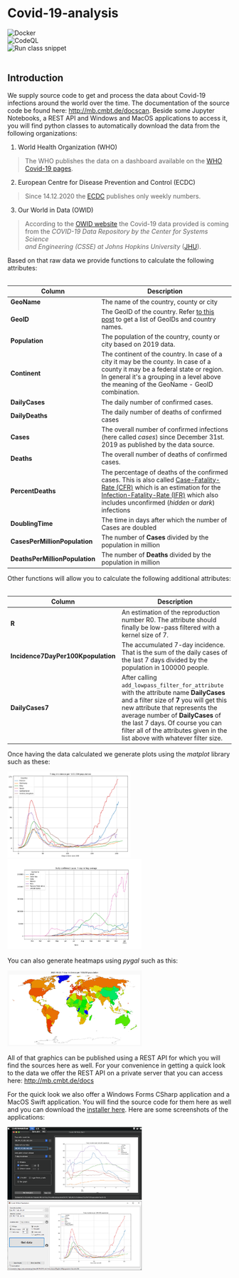 # Covid-19-analysis
![Docker](https://github.com/1c3t3a/Covid-19-analysis/workflows/Docker/badge.svg)<br>
![CodeQL](https://github.com/1c3t3a/Covid-19-analysis/workflows/CodeQL/badge.svg)<br>
![Run class snippet](https://github.com/1c3t3a/Covid-19-analysis/workflows/Run%20class%20snippet/badge.svg)<br><br> 

## Introduction
We supply source code to get and process the data about Covid-19 infections around the world over the time. The documentation of the source code be found here: <a href="http://mb.cmbt.de/python-class-documentation/" target="blank">http://mb.cmbt.de/docscan</a>. Beside some Jupyter Notebooks, a REST API and Windows and MacOS applications to access it, you will find python classes to automatically download the data from the following organizations:

1. World Health Organization (WHO)

> The WHO publishes the data on a dashboard available on the <a href="https://covid19.who.int/table" target="blank">WHO Covid-19 pages</a>.   

2. European Centre for Disease Prevention and Control (ECDC)

> Since 14.12.2020 the <a href="https://www.ecdc.europa.eu/en/publications-data/download-todays-data-geographic-distribution-covid-19-cases-worldwide" target="blank">ECDC</a> publishes only weekly numbers.  

3. Our World in Data (OWID)

> According to the <a href="https://github.com/owid/covid-19-data/tree/master/public/data" target="blank">OWID website</a> the Covid-19 data provided is coming from the *COVID-19 Data Repository by the Center for Systems Science  
and Engineering (CSSE) at Johns Hopkins University* (<a href="https://github.com/CSSEGISandData/COVID-19" target="blank">JHU</a>).  

Based on that raw data we provide functions to calculate the following attributes:  
<br>

| Column | Description |
| --- | --- |
| **GeoName** | The name of the country, county or city  
| **GeoID** | The GeoID of the country. Refer [to this post](/covid-19-analysis/list-of-geoids-and-countries/) to get a list of GeoIDs and country names.  
| **Population** | The population of the country, county or city based on 2019 data.  
| **Continent** | The continent of the country. In case of a city it may be the county. In case of a county it may be a federal state or region. In general it's a grouping in a level above the meaning of the GeoName -  GeoID combination.  
| **DailyCases** | The daily number of confirmed cases.  
| **DailyDeaths** | The daily number of deaths of confirmed cases  
| **Cases** | The overall number of confirmed infections (here called *cases*) since December 31st. 2019 as published by the data source.  
| **Deaths** | The overall number of deaths of confirmed cases.  
| **PercentDeaths** | The percentage of deaths of the confirmed cases. This is also called <a href="https://en.wikipedia.org/wiki/Case_fatality_rate" target="blank">Case-Fatality-Rate (CFR)</a> which is an estimation for the <a href="https://en.wikipedia.org/wiki/Case_fatality_rate#Infection_fatality_rate" target="blank">Infection-Fatality-Rate (IFR)</a> which also includes unconfirmed (*hidden* or *dark*) infections  
| **DoublingTime** | The time in days after which the number of Cases are doubled  
| **CasesPerMillionPopulation** | The number of **Cases** divided by the population in million  
| **DeathsPerMillionPopulation** | The number of **Deaths** divided by the population in million  

Other functions will allow you to calculate the following additional attributes:  
<br>

| Column | Description |
| --- | --- |
| **R** | An estimation of the reproduction number R0. The attribute should finally be low-pass filtered with a kernel size of 7.  
| **Incidence7DayPer100Kpopulation** | The accumulated 7-day incidence. That is the sum of the daily cases of the last 7 days divided by the population in 100000 people.  
| **DailyCases7** | After calling ```add_lowpass_filter_for_attribute``` with the attribute name **DailyCases** and a filter size of **7** you will get this new attribute that represents the average number of **DailyCases** of the last 7 days. Of course you can filter all of the attributes given in the list above with whatever filter size.  


Once having the data calculated we generate plots using the *matplot* library such as these:  

<img src="doc/plot.png" width="55%">
<img src="doc/plot2.png" width="60%">

You can also generate heatmaps using *pygal* such as this:

<img src="doc/output_29_12.svg" width="60%">

All of that graphics can be published using a REST API for which you will find the sources here as well. For your convenience in getting a quick look to the data we offer the REST API on a private server that you can access here: <a href="http://mb.cmbt.de/docs" target="blank">http://mb.cmbt.de/docs</a>  

For the quick look we also offer a Windows Forms CSharp application and a MacOS Swift application. You will find the source code for them here as well and you can download the <a href="http://mb.cmbt.de/download-area" target="blank">installer here</a>. Here are some screenshots of the applications:  

<img src="doc/version41.png" width="60%">

<img src="doc/screenshot.png" width="60%">
